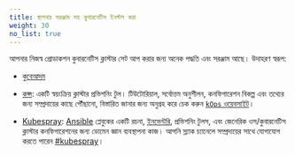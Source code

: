 ```yaml
---
title: স্থাপনার সরঞ্জাম সহ কুবারনেটিস ইনস্টল করা
weight: 30
no_list: true
---
```


আপনার নিজস্ব প্রোডাকশন কুবারনেটিস ক্লাস্টার সেট আপ করার জন্য অনেক পদ্ধতি এবং সরঞ্জাম আছে।
উদাহরণ স্বরূপ:

- [কুবেআদম](/bn/docs/setup/production-environment/tools/kubeadm/)

- [কপ্স](https://kops.sigs.k8s.io/): একটি স্বয়ংক্রিয় ক্লাস্টার প্রভিশনিং টুল।
  টিউটোরিয়াল, সর্বোত্তম অনুশীলন, কনফিগারেশন বিকল্প এবং তথ্যের জন্য
  সম্প্রদায়ের কাছে পৌঁছানো, বিস্তারিত জানার জন্য
  অনুগ্রহ করে চেক করুন [`kOps` ওয়েবসাইট](https://kops.sigs.k8s.io/)।

- [Kubespray](https://kubespray.io/):
  [Ansible](https://docs.ansible.com/) প্লেবুকের একটি রচনা,
  [ইনভেন্টরি](https://github.com/kubernetes-sigs/kubespray/blob/master/docs/ansible.md#inventory),
  প্রভিশনিং টুলস, এবং জেনেরিক ওস/কুবারনেটিস ক্লাস্টার কনফিগারেশনের জন্য ডোমেন জ্ঞান
  ব্যবস্থাপনা কাজ। আপনি স্ল্যাক চ্যানেলে সম্প্রদায়ের সাথে যোগাযোগ করতে পারেন
  [#kubespray](https://kubernetes.slack.com/messages/kubespray/)।